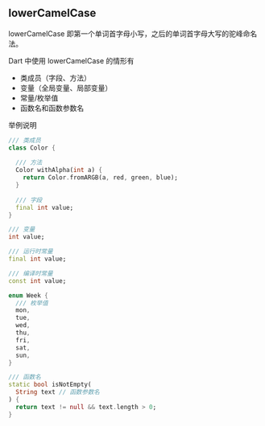 ## lowerCamelCase

lowerCamelCase 即第一个单词首字母小写，之后的单词首字母大写的驼峰命名法。

Dart 中使用 lowerCamelCase 的情形有

* 类成员（字段、方法）
* 变量（全局变量、局部变量）
* 常量/枚举值
* 函数名和函数参数名

举例说明

```dart
/// 类成员
class Color {
  
  /// 方法
  Color withAlpha(int a) {
    return Color.fromARGB(a, red, green, blue);
  }
  
  /// 字段
  final int value;
}

/// 变量
int value;

/// 运行时常量
final int value;

/// 编译时常量
const int value;

enum Week {
  /// 枚举值
  mon,
  tue,
  wed,
  thu,
  fri,
  sat,
  sun,
}

/// 函数名
static bool isNotEmpty(
  String text // 函数参数名
) {
  return text != null && text.length > 0;
}
```

